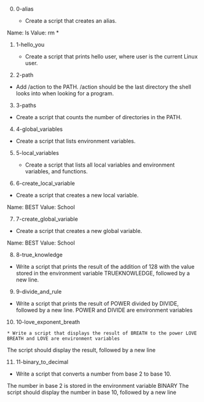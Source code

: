 0. 0-alias

   * Create a script that creates an alias.

Name: ls
Value: rm *

1. 1-hello_you

   * Create a script that prints hello user, where user is the current Linux user.

2.  2-path

   * Add /action to the PATH. /action should be the last directory the shell looks into when looking for a program.

3.  3-paths

   * Create a script that counts the number of directories in the PATH.

4.  4-global_variables

   * Create a script that lists environment variables.

5. 5-local_variables

   * Create a script that lists all local variables and environment variables, and functions.

6.  6-create_local_variable

   * Create a script that creates a new local variable.

Name: BEST
Value: School

7.  7-create_global_variable

  * Create a script that creates a new global variable.

Name: BEST
Value: School

8.  8-true_knowledge

   * Write a script that prints the result of the addition of 128 with the value stored in the environment variable TRUEKNOWLEDGE, followed by a new line.

9.  9-divide_and_rule

   * Write a script that prints the result of POWER divided by DIVIDE, followed by a new line.    POWER and DIVIDE are environment variables

10.  10-love_exponent_breath

    * Write a script that displays the result of BREATH to the power LOVE BREATH and LOVE are environment variables
The script should display the result, followed by a new line

11.  11-binary_to_decimal

   * Write a script that converts a number from base 2 to base 10.

The number in base 2 is stored in the environment variable BINARY
The script should display the number in base 10, followed by a new line

 
